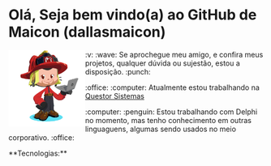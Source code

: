# Olá, Seja bem vindo(a) ao GitHub de Maicon (dallasmaicon)

<img src="https://github.com/dallasmaicon/dallasmaicon/blob/master/image/dallasmaicon_octocat.png?raw=true" title="Confira o Octocat desenvolvido por dallasmaicon" alt="Confira o Octocat desenvolvido por dallasmaicon" width="30%" align="left" />

<p> :v: :wave: Se aprochegue meu amigo, e confira meus projetos, qualquer dúvida ou sujestão, estou a disposição. :punch: </p>

<p>:office: :computer: Atualmente estou trabalhando na <a href="http://questor.com.br/" target="_blank" title="Questor Sistemas | Empresa onde dallasmaicon trabalha atualmente">Questor Sistemas</a></p>

<p>:computer: :penguin: Estou trabalhando com Delphi no momento, mas tenho conhecimento em outras linguaguens, algumas sendo usados no meio corporativo. :office: </p>

<p>**Tecnologias:**</p>

<!--
**dallasmaicon/dallasmaicon** is a ✨ _special_ ✨ repository because its `README.md` (this file) appears on your GitHub profile.

Here are some ideas to get you started:

- 🔭 I’m currently working on ...
- 🌱 I’m currently learning ...
- 👯 I’m looking to collaborate on ...
- 🤔 I’m looking for help with ...
- 💬 Ask me about ...
- 📫 How to reach me: ...
- 😄 Pronouns: ...
- ⚡ Fun fact: ...
-->
